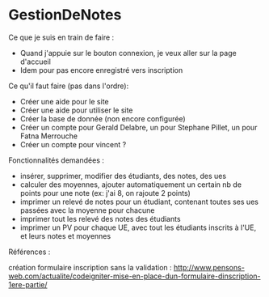 GestionDeNotes
==============

Ce que je suis en train de faire :
   - Quand j'appuie sur le bouton connexion, je veux aller sur la page d'accueil
   - Idem pour pas encore enregistré vers inscription

Ce qu'il faut faire (pas dans l'ordre):
   - Créer une aide pour le site
   - Créer une aide pour utiliser le site
   - Créer la base de donnée (non encore configurée)
   - Créer un compte pour Gerald Delabre, un pour Stephane Pillet, un pour Fatna Merrouche 
   - Créer un compte pour vincent ?
   
Fonctionnalités demandées :
   - insérer, supprimer, modifier des étudiants, des notes, des ues
   - calculer des moyennes, ajouter automatiquement un certain nb de points pour une note (ex: j'ai 8, on rajoute 2 points)
   - imprimer un relevé de notes pour un étudiant, contenant toutes ses ues passées avec la moyenne pour chacune
   - imprimer tout les relevé des notes des étudiants
   - imprimer un PV pour chaque UE, avec tout les étudiants inscrits à l'UE, et leurs notes et moyennes


Références :

création formulaire inscription sans la validation :
http://www.pensons-web.com/actualite/codeigniter-mise-en-place-dun-formulaire-dinscription-1ere-partie/
